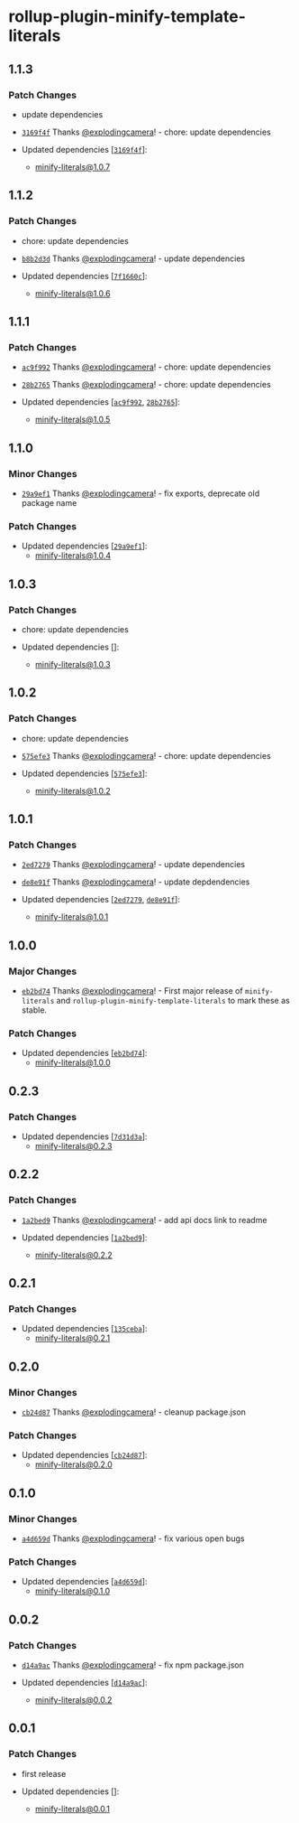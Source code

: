 # rollup-plugin-minify-template-literals

## 1.1.3

### Patch Changes

- update dependencies

- [`3169f4f`](https://github.com/explodingcamera/esm/commit/3169f4f5924f4e870bf25910ab2e9c79fd718057) Thanks [@explodingcamera](https://github.com/explodingcamera)! - chore: update dependencies

- Updated dependencies [[`3169f4f`](https://github.com/explodingcamera/esm/commit/3169f4f5924f4e870bf25910ab2e9c79fd718057)]:
  - minify-literals@1.0.7

## 1.1.2

### Patch Changes

- chore: update dependencies

- [`b8b2d3d`](https://github.com/explodingcamera/esm/commit/b8b2d3dbb0c99159f5d643f476e623cd56278017) Thanks [@explodingcamera](https://github.com/explodingcamera)! - update dependencies

- Updated dependencies [[`7f1660c`](https://github.com/explodingcamera/esm/commit/7f1660c88677547d9eafb8ab30ff9032a75b42be)]:
  - minify-literals@1.0.6

## 1.1.1

### Patch Changes

- [`ac9f992`](https://github.com/explodingcamera/esm/commit/ac9f992ea5b540beddaea7feb002a76ccaccb29d) Thanks [@explodingcamera](https://github.com/explodingcamera)! - chore: update dependencies

- [`28b2765`](https://github.com/explodingcamera/esm/commit/28b276523ad007ab9ae0402a7d5d5b7360f1d7ed) Thanks [@explodingcamera](https://github.com/explodingcamera)! - chore: update dependencies

- Updated dependencies [[`ac9f992`](https://github.com/explodingcamera/esm/commit/ac9f992ea5b540beddaea7feb002a76ccaccb29d), [`28b2765`](https://github.com/explodingcamera/esm/commit/28b276523ad007ab9ae0402a7d5d5b7360f1d7ed)]:
  - minify-literals@1.0.5

## 1.1.0

### Minor Changes

- [`29a9ef1`](https://github.com/explodingcamera/esm/commit/29a9ef118db1f1184f4f599b2806e25b1c41187b) Thanks [@explodingcamera](https://github.com/explodingcamera)! - fix exports, deprecate old package name

### Patch Changes

- Updated dependencies [[`29a9ef1`](https://github.com/explodingcamera/esm/commit/29a9ef118db1f1184f4f599b2806e25b1c41187b)]:
  - minify-literals@1.0.4

## 1.0.3

### Patch Changes

- chore: update dependencies

- Updated dependencies []:
  - minify-literals@1.0.3

## 1.0.2

### Patch Changes

- chore: update dependencies

- [`575efe3`](https://github.com/explodingcamera/esm/commit/575efe385756abd44408d83535c27c99ff7efea2) Thanks [@explodingcamera](https://github.com/explodingcamera)! - chore: update dependencies

- Updated dependencies [[`575efe3`](https://github.com/explodingcamera/esm/commit/575efe385756abd44408d83535c27c99ff7efea2)]:
  - minify-literals@1.0.2

## 1.0.1

### Patch Changes

- [`2ed7279`](https://github.com/explodingcamera/esm/commit/2ed72792bf13fa4b712fb477208ebb7d061a1e8f) Thanks [@explodingcamera](https://github.com/explodingcamera)! - update dependencies

- [`de8e91f`](https://github.com/explodingcamera/esm/commit/de8e91f4f1052fbd6bf4f82b3c8010195b98a7b1) Thanks [@explodingcamera](https://github.com/explodingcamera)! - update depdendencies

- Updated dependencies [[`2ed7279`](https://github.com/explodingcamera/esm/commit/2ed72792bf13fa4b712fb477208ebb7d061a1e8f), [`de8e91f`](https://github.com/explodingcamera/esm/commit/de8e91f4f1052fbd6bf4f82b3c8010195b98a7b1)]:
  - minify-literals@1.0.1

## 1.0.0

### Major Changes

- [`eb2bd74`](https://github.com/explodingcamera/esm/commit/eb2bd74d7150d4bda09779d9e47bb230c34056fc) Thanks [@explodingcamera](https://github.com/explodingcamera)! - First major release of `minify-literals` and `rollup-plugin-minify-template-literals` to mark these as stable.

### Patch Changes

- Updated dependencies [[`eb2bd74`](https://github.com/explodingcamera/esm/commit/eb2bd74d7150d4bda09779d9e47bb230c34056fc)]:
  - minify-literals@1.0.0

## 0.2.3

### Patch Changes

- Updated dependencies [[`7d31d3a`](https://github.com/explodingcamera/esm/commit/7d31d3aa301e519209c8019d9675434a1a011f03)]:
  - minify-literals@0.2.3

## 0.2.2

### Patch Changes

- [`1a2bed9`](https://github.com/explodingcamera/esm/commit/1a2bed92806690fe6bd2eba714c81d05d4d725c8) Thanks [@explodingcamera](https://github.com/explodingcamera)! - add api docs link to readme

- Updated dependencies [[`1a2bed9`](https://github.com/explodingcamera/esm/commit/1a2bed92806690fe6bd2eba714c81d05d4d725c8)]:
  - minify-literals@0.2.2

## 0.2.1

### Patch Changes

- Updated dependencies [[`135ceba`](https://github.com/explodingcamera/esm/commit/135cebae5020bb17694600792785eddb4e5e3bab)]:
  - minify-literals@0.2.1

## 0.2.0

### Minor Changes

- [`cb24d87`](https://github.com/explodingcamera/esm/commit/cb24d87d3027b6da3477a2ab8eb7e9fe79ba5656) Thanks [@explodingcamera](https://github.com/explodingcamera)! - cleanup package.json

### Patch Changes

- Updated dependencies [[`cb24d87`](https://github.com/explodingcamera/esm/commit/cb24d87d3027b6da3477a2ab8eb7e9fe79ba5656)]:
  - minify-literals@0.2.0

## 0.1.0

### Minor Changes

- [`a4d659d`](https://github.com/explodingcamera/esm/commit/a4d659da28294c2ed787f39c0062183a38677eb1) Thanks [@explodingcamera](https://github.com/explodingcamera)! - fix various open bugs

### Patch Changes

- Updated dependencies [[`a4d659d`](https://github.com/explodingcamera/esm/commit/a4d659da28294c2ed787f39c0062183a38677eb1)]:
  - minify-literals@0.1.0

## 0.0.2

### Patch Changes

- [`d14a9ac`](https://github.com/explodingcamera/esm/commit/d14a9accdcd602695ca97ad3189247a5c19545b5) Thanks [@explodingcamera](https://github.com/explodingcamera)! - fix npm package.json

- Updated dependencies [[`d14a9ac`](https://github.com/explodingcamera/esm/commit/d14a9accdcd602695ca97ad3189247a5c19545b5)]:
  - minify-literals@0.0.2

## 0.0.1

### Patch Changes

- first release

- Updated dependencies []:
  - minify-literals@0.0.1
